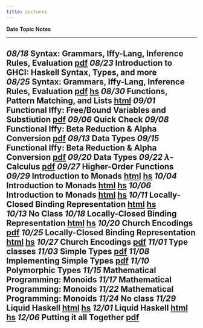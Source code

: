 ```yaml
---
title: Lectures
---
```


**Date**         **Topic**                                                  **Notes**
------------     ----------------------------------------------             ------------------------
  *08/18*        Syntax: Grammars, Iffy-Lang, Inference Rules, Evaluation   [pdf][lec1]
  *08/23*        Introduction to GHCI: Haskell Syntax, Types, and more      
  *08/25*        Syntax: Grammars, Iffy-Lang, Inference Rules, Evaluation   [pdf][lec1] [hs][lhs2]
  *08/30*        Functions, Pattern Matching, and Lists                     [html][lec2]
  *09/01*        Functional Iffy: Free/Bound Variables and Substiution      [pdf][lec1]
  *09/06*        Quick Check
  *09/08*        Functional Iffy: Beta Reduction & Alpha Conversion         [pdf][lec1]
  *09/13*        Data Types
  *09/15*        Functional Iffy: Beta Reduction & Alpha Conversion         [pdf][lec1]
  *09/20*        Data Types
  *09/22*        $\lambda$-Calculus                                         [pdf][pdf2]
  *09/27*        Higher-Order Functions
  *09/29*        Introduction to Monads                                     [html][lec8]  [hs][lhs8]
  *10/04*        Introduction to Monads                                     [html][lec8]  [hs][lhs8]
  *10/06*        Introduction to Monads                                     [html][lec8]  [hs][lhs8]
  *10/11*        Locally-Closed Binding Representation                      [html][lec7]  [hs][lhs1]    
  *10/13*        No Class
  *10/18*        Locally-Closed Binding Representation                      [html][lec7]  [hs][lhs1]
  *10/20*        Church Encodings                                           [pdf][pdf4]
  *10/25*        Locally-Closed Binding Representation                      [html][lec7]  [hs][lhs1]
  *10/27*        Church Encodings                                           [pdf][pdf4]
  *11/01*        Type classes
  *11/03*        Simple Types                                               [pdf][pdf4]
  *11/08*        Implementing Simple Types                                  [pdf][pdf4]
  *11/10*        Polymorphic Types
  *11/15*        Mathematical Programming: Monoids
  *11/17*        Mathematical Programming: Monoids
  *11/22*        Mathematical Programming: Monoids
  *11/24*        No class
  *11/29*        Liquid Haskell                                             [html][lec3]  [hs][lhs3]
  *12/01*        Liquid Haskell                                             [html][lec3]  [hs][lhs3]
  *12/06*        Putting it all Together                                    [pdf][pdf4]    
-------------------------------------------------------------------------------------------------

[lec1]: lectures/theory/Iffy-Lang/lect.pdf
[lec2]: lectures/lec-functions-patternmatching-polymorphis.html
[lhs2]: lectures/lec-functions-patternmatching-polymorphis.lhs
[lec7]: lectures/lec-locally-closed-1.html
[lhs1]: lectures/lec-locally-closed-1.lhs
[pdf2]: lectures/theory/lambda-calculus/lect.pdf
[pdf4]: lectures/theory/church-encodings/lect.pdf
[lec8]: lectures/lec-monads-intro.html
[lhs8]: lectures/lec-monads-intro.lhs
[lec3]: lectures/lec-liquid-intro.html
[lhs3]: lectures/lec-liquid-intro.lhs
